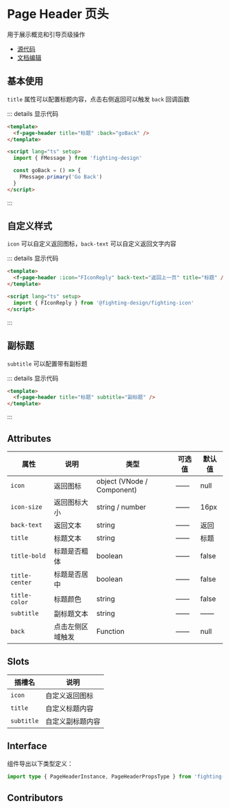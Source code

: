 # Page Header 页头

用于展示概览和引导页级操作

- [源代码](https://github.com/FightingDesign/fighting-design/tree/master/packages/fighting-design/page-header)
- [文档编辑](https://github.com/FightingDesign/fighting-design/blob/master/docs/docs/components/page-header.md)

## 基本使用

`title` 属性可以配置标题内容，点击右侧返回可以触发 `back` 回调函数

<f-page-header title="标题" :back="goBack" />

::: details 显示代码

```html
<template>
  <f-page-header title="标题" :back="goBack" />
</template>

<script lang="ts" setup>
  import { FMessage } from 'fighting-design'

  const goBack = () => {
    FMessage.primary('Go Back')
  }
</script>
```

:::

## 自定义样式

`icon` 可以自定义返回图标，`back-text` 可以自定义返回文字内容

<f-page-header :icon="FIconReply" back-text="返回上一页" title="标题" />

::: details 显示代码

```html
<template>
  <f-page-header :icon="FIconReply" back-text="返回上一页" title="标题" />
</template>

<script lang="ts" setup>
  import { FIconReply } from '@fighting-design/fighting-icon'
</script>
```

:::

## 副标题

`subtitle` 可以配置带有副标题

<f-page-header title="标题" subtitle="副标题" />

::: details 显示代码

```html
<template>
  <f-page-header title="标题" subtitle="副标题" />
</template>
```

:::

## Attributes

| 属性           | 说明             | 类型                       | 可选值 | 默认值 |
| -------------- | ---------------- | -------------------------- | ------ | ------ |
| `icon`         | 返回图标         | object (VNode / Component) | ——     | null   |
| `icon-size`    | 返回图标大小     | string / number            | ——     | 16px   |
| `back-text`    | 返回文本         | string                     | ——     | 返回   |
| `title`        | 标题文本         | string                     | ——     | 标题   |
| `title-bold`   | 标题是否粗体     | boolean                    | ——     | false  |
| `title-center` | 标题是否居中     | boolean                    | ——     | false  |
| `title-color`  | 标题颜色         | string                     | ——     | false  |
| `subtitle`     | 副标题文本       | string                     | ——     | ——     |
| `back`         | 点击左侧区域触发 | Function                   | ——     | null   |

## Slots

| 插槽名     | 说明             |
| ---------- | ---------------- |
| `icon`     | 自定义返回图标   |
| `title`    | 自定义标题内容   |
| `subtitle` | 自定义副标题内容 |

## Interface

组件导出以下类型定义：

```ts
import type { PageHeaderInstance, PageHeaderPropsType } from 'fighting-design'
```

## Contributors

<a href="https://github.com/Tyh2001" target="_blank">
  <f-avatar round src="https://avatars.githubusercontent.com/u/73180970?v=4" />
</a>

<a href="https://github.com/yzj940619" target="_blank">
  <f-avatar round src="https://avatars.githubusercontent.com/u/42865478?v=4" />
</a>

<script setup lang="ts">
  import { FIconReply } from '@fighting-design/fighting-icon'
  import { FMessage } from '../../../packages/fighting-design/index'

  const goBack = () => {
    FMessage.primary('Go Back')
  }
</script>
